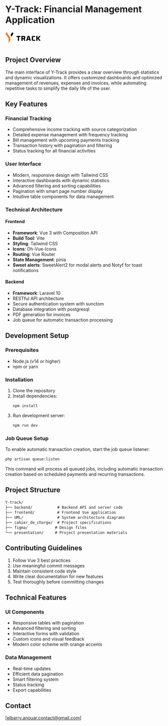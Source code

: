 # Y-Track: Financial Management Application
![Y-Track Logo](./frontend/public/images/Y-TRACK_dark.svg)

## Project Overview

The main interface of Y-Track provides a clear overview through statistics and dynamic visualizations. It offers customized dashboards and optimized management of revenues, expenses and invoices, while automating repetitive tasks to simplify the daily life of the user.

## Key Features

### Financial Tracking
- Comprehensive income tracking with source categorization
- Detailed expense management with frequency tracking
- Bill management with upcoming payments tracking
- Transaction history with pagination and filtering
- Status tracking for all financial activities

### User Interface
- Modern, responsive design with Tailwind CSS
- Interactive dashboards with dynamic statistics
- Advanced filtering and sorting capabilities
- Pagination with smart page number display
- Intuitive table components for data management

### Technical Architecture

#### Frontend
- **Framework**: Vue 3 with Composition API
- **Build Tool**: Vite
- **Styling**: Tailwind CSS
- **Icons**: Oh-Vue-Icons
- **Routing**: Vue Router
- **State Management**: pinia
- **Sweet alerts**: SweetAlert2 for modal alerts and Notyf for toast notifications


#### Backend
- **Framework**: Laravel 10
- RESTful API architecture
- Secure authentication system with sunctom
- Database integration with postgresql
- PDF generation for invoices
- Job queue for automatic transaction processing

## Development Setup

### Prerequisites
- Node.js (v14 or higher)
- npm or yarn

### Installation
1. Clone the repository
2. Install dependencies:
   ```bash
   npm install
   ```
3. Run development server:
   ```bash
   npm run dev
   ```

### Job Queue Setup
To enable automatic transaction creation, start the job queue listener:
```bash
php artisan queue:listen
```
This command will process all queued jobs, including automatic transaction creation based on scheduled payments and recurring transactions.


## Project Structure
```
Y-track/
├── backend/           # Backend API and server code
├── frontend/          # Frontend Vue application
├── UML/               # System architecture diagrams
├── cahier_de_charge/  # Project specifications
├── figma/            # Design files
└── presentation/     # Project presentation materials
```

## Contributing Guidelines
1. Follow Vue 3 best practices
2. Use meaningful commit messages
3. Maintain consistent code style
4. Write clear documentation for new features
5. Test thoroughly before committing changes

## Technical Features

### UI Components
- Responsive tables with pagination
- Advanced filtering and sorting
- Interactive forms with validation
- Custom icons and visual feedback
- Modern color scheme with orange accents

### Data Management
- Real-time updates
- Efficient data pagination
- Smart filtering system
- Status tracking
- Export capabilities
## Contact
[elbarry.anouar.contact@gmail.com]

